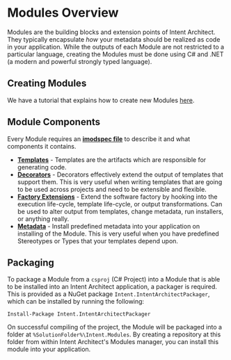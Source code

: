 # Modules Overview
Modules are the building blocks and extension points of Intent Architect. They typically encapsulate _how_ your metadata should be realized as code in your application. While the outputs of each Module are not restricted to a particular language, creating the Modules must be done using C# and .NET (a modern and powerful strongly typed language).

## Creating Modules
We have a tutorial that explains how to create new Modules [here](../../tutorials/create_your_own_module.md).

## Module Components
Every Module requires an **[imodspec file](imodspec_file.md)** to describe it and what components it contains.
- **[Templates](../templates/overview.md)** - Templates are the artifacts which are responsible for generating code.
- **[Decorators](decorators.md)** - Decorators effectively extend the output of templates that support them. This is very useful when writing templates that are going to be used across projects and need to be extensible and flexible.
- **[Factory Extensions](factory_extensions.md)** - Extend the software factory by hooking into the execution life-cycle, template life-cycle, or output transformations. Can be used to alter output from templates, change metadata, run installers, or anything really.
- **[Metadata](imodspec_file.md)** - Install predefined metadata into your application on installing of the Module. This is very useful when you have predefined Stereotypes or Types that your templates depend upon.

## Packaging
To package a Module from a `csproj` (C# Project) into a Module that is able to be installed into an Intent Architect application, a packager is required. This is provided as a NuGet package `Intent.IntentArchitectPackager`, which can be installed by running the following:

```
Install-Package Intent.IntentArchitectPackager
```

On successful compiling of the project, the Module will be packaged into a folder at `%SolutionFolder%\Intent.Modules`. By creating a repository at this folder from within Intent Architect's Modules manager, you can install this module into your application.